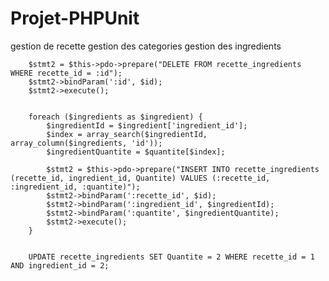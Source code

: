 # Projet-PHPUnit

gestion de recette
gestion des categories
gestion des ingredients






        $stmt2 = $this->pdo->prepare("DELETE FROM recette_ingredients WHERE recette_id = :id");
        $stmt2->bindParam(':id', $id);
        $stmt2->execute();

            
        foreach ($ingredients as $ingredient) {
            $ingredientId = $ingredient['ingredient_id']; 
            $index = array_search($ingredientId, array_column($ingredients, 'id'));
            $ingredientQuantite = $quantite[$index];
        
            $stmt2 = $this->pdo->prepare("INSERT INTO recette_ingredients (recette_id, ingredient_id, Quantite) VALUES (:recette_id, :ingredient_id, :quantite)");
            $stmt2->bindParam(':recette_id', $id);
            $stmt2->bindParam(':ingredient_id', $ingredientId);
            $stmt2->bindParam(':quantite', $ingredientQuantite);    
            $stmt2->execute();
        }


        UPDATE recette_ingredients SET Quantite = 2 WHERE recette_id = 1 AND ingredient_id = 2;